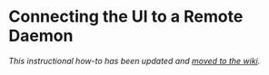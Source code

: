 # Connecting the UI to a Remote Daemon

_This instructional how-to has been updated and [moved to the wiki](https://github.com/SkynetNetwork/skynet-blockchain/wiki/Connecting-the-UI-to-a-remote-daemon)._
